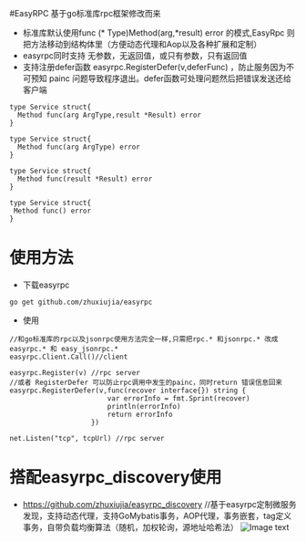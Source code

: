 

#EasyRPC 基于go标准库rpc框架修改而来
* 标准库默认使用func (* Type)Method(arg,*result) error 的模式,EasyRpc 则把方法移动到结构体里（方便动态代理和Aop以及各种扩展和定制）
* easyrpc同时支持 无参数，无返回值，或只有参数，只有返回值
* 支持注册defer函数  easyrpc.RegisterDefer(v,deferFunc) ，防止服务因为不可预知 painc 问题导致程序退出。defer函数可处理问题然后把错误发送还给客户端
```
type Service struct{
  Method func(arg ArgType,result *Result) error
}
``` 
```
type Service struct{
  Method func(arg ArgType) error
}
``` 
```
type Service struct{
  Method func(result *Result) error
}
``` 
```
type Service struct{
 Method func() error
}
``` 
# 使用方法

* 下载easyrpc
```
go get github.com/zhuxiujia/easyrpc
```
* 使用
```
//和go标准库的rpc以及jsonrpc使用方法完全一样,只需把rpc.* 和jsonrpc.* 改成 easyrpc.* 和 easy_jsonrpc.*
easyrpc.Client.Call()//client

easyrpc.Register(v) //rpc server
//或者 RegisterDefer 可以防止rpc调用中发生的painc，同时return 错误信息回来
easyrpc.RegisterDefer(v,func(recover interface{}) string {
                   		var errorInfo = fmt.Sprint(recover)
                   		println(errorInfo)
                   		return errorInfo
                   	})

net.Listen("tcp", tcpUrl) //rpc server
```

# 搭配easyrpc_discovery使用
* https://github.com/zhuxiujia/easyrpc_discovery  //基于easyrpc定制微服务发现，支持动态代理，支持GoMybatis事务，AOP代理，事务嵌套，tag定义事务，自带负载均衡算法（随机，加权轮询，源地址哈希法）
![Image text](https://zhuxiujia.github.io/gomybatis.io/assets/easy_consul.png)
